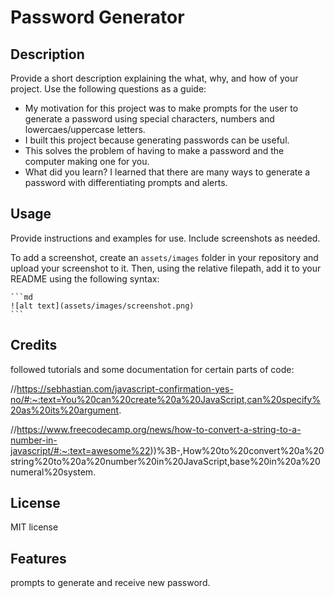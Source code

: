 # Password Generator

## Description

Provide a short description explaining the what, why, and how of your project. Use the following questions as a guide:

- My motivation for this project was to make prompts for the user to generate a password using special characters, numbers and lowercaes/uppercase letters.
- I built this project because generating passwords can be useful.
- This solves the problem of having to make a password and the computer making one for you.
- What did you learn? I learned that there are many ways to generate a password with differentiating prompts and alerts.

## Usage

Provide instructions and examples for use. Include screenshots as needed.

To add a screenshot, create an `assets/images` folder in your repository and upload your screenshot to it. Then, using the relative filepath, add it to your README using the following syntax:

    ```md
    ![alt text](assets/images/screenshot.png)
    ```

## Credits

followed tutorials and some documentation for certain parts of code:

//https://sebhastian.com/javascript-confirmation-yes-no/#:~:text=You%20can%20create%20a%20JavaScript,can%20specify%20as%20its%20argument.

//https://www.freecodecamp.org/news/how-to-convert-a-string-to-a-number-in-javascript/#:~:text=awesome%22))%3B-,How%20to%20convert%20a%20string%20to%20a%20number%20in%20JavaScript,base%20in%20a%20numeral%20system.


## License

MIT license

## Features

prompts to generate and receive new password.


